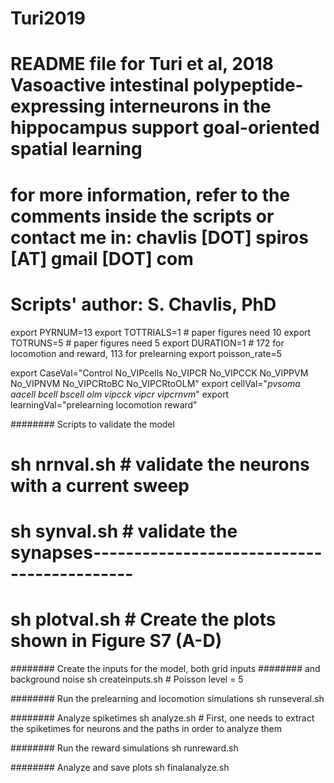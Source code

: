 # Turi2019
# README file for Turi et al, 2018 Vasoactive intestinal polypeptide-expressing interneurons in the hippocampus support goal-oriented spatial learning
# for more information, refer to the comments inside the scripts or contact me in: chavlis [DOT] spiros [AT] gmail [DOT] com
# Scripts' author: S. Chavlis, PhD

export PYRNUM=13
export TOTTRIALS=1 # paper figures need 10
export TOTRUNS=5 # paper figures need 5
export DURATION=1 # 172 for locomotion and reward, 113 for prelearning
export poisson_rate=5

export CaseVal="Control No_VIPcells No_VIPCR No_VIPCCK No_VIPPVM No_VIPNVM No_VIPCRtoBC No_VIPCRtoOLM"
export cellVal="_pvsoma_ _aacell_ _bcell_ _bscell_ _olm_ _vipcck_ _vipcr_ _vipcrnvm_"
export learningVal="prelearning locomotion reward"



######## Scripts to validate the model
# sh nrnval.sh # validate the neurons with a current sweep
# sh synval.sh # validate the synapses-------------------------------------------
# sh plotval.sh # Create the plots shown in Figure S7 (A-D)

######## Create the inputs for the model, both grid inputs
######## and background noise
sh createinputs.sh # Poisson level = 5

######## Run the prelearning and locomotion simulations
sh runseveral.sh

######## Analyze spiketimes
sh analyze.sh # First, one needs to extract the spiketimes for neurons and the paths in order to analyze them

######## Run the reward simulations
sh runreward.sh

######## Analyze and save plots
sh finalanalyze.sh






